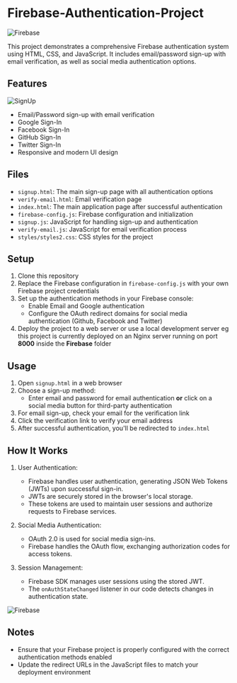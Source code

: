 # Firebase-Authentication-Project
![Firebase](https://sk10codebase.online/images/FirebaseAuth.png)

This project demonstrates a comprehensive Firebase authentication system using HTML, CSS, and JavaScript. It includes email/password sign-up with email verification, as well as social media authentication options.

## Features
![SignUp](https://sk10codebase.online/images/SignUp.png)

- Email/Password sign-up with email verification
- Google Sign-In
- Facebook Sign-In
- GitHub Sign-In
- Twitter Sign-In
- Responsive and modern UI design

## Files

- `signup.html`: The main sign-up page with all authentication options
- `verify-email.html`: Email verification page
- `index.html`: The main application page after successful authentication
- `firebase-config.js`: Firebase configuration and initialization
- `signup.js`: JavaScript for handling sign-up and authentication
- `verify-email.js`: JavaScript for email verification process
- `styles/styles2.css`: CSS styles for the project
  
## Setup

1. Clone this repository
2. Replace the Firebase configuration in `firebase-config.js` with your own Firebase project credentials
3. Set up the authentication methods in your Firebase console:
   - Enable Email and Google authentication
   - Configure the OAuth redirect domains for social media authentication (Github, Facebook and Twitter)
4. Deploy the project to a web server or use a local development server eg this project is currently deployed on an Nginx server running on port 
   **8000** inside the **Firebase** folder
   
## Usage

1. Open `signup.html` in a web browser
2. Choose a sign-up method:
   - Enter email and password for email authentication **or** click on a social media button for third-party authentication
3. For email sign-up, check your email for the verification link
4. Click the verification link to verify your email address
5. After successful authentication, you'll be redirected to `index.html`

## How It Works

1. User Authentication:
   - Firebase handles user authentication, generating JSON Web Tokens (JWTs) upon successful sign-in.
   - JWTs are securely stored in the browser's local storage.
   - These tokens are used to maintain user sessions and authorize requests to Firebase services.

2. Social Media Authentication:
   - OAuth 2.0 is used for social media sign-ins.
   - Firebase handles the OAuth flow, exchanging authorization codes for access tokens.

3. Session Management:
   - Firebase SDK manages user sessions using the stored JWT.
   - The `onAuthStateChanged` listener in our code detects changes in authentication state.

![Firebase](https://sk10codebase.online/images/Firebase.png)

## Notes

- Ensure that your Firebase project is properly configured with the correct authentication methods enabled
- Update the redirect URLs in the JavaScript files to match your deployment environment
